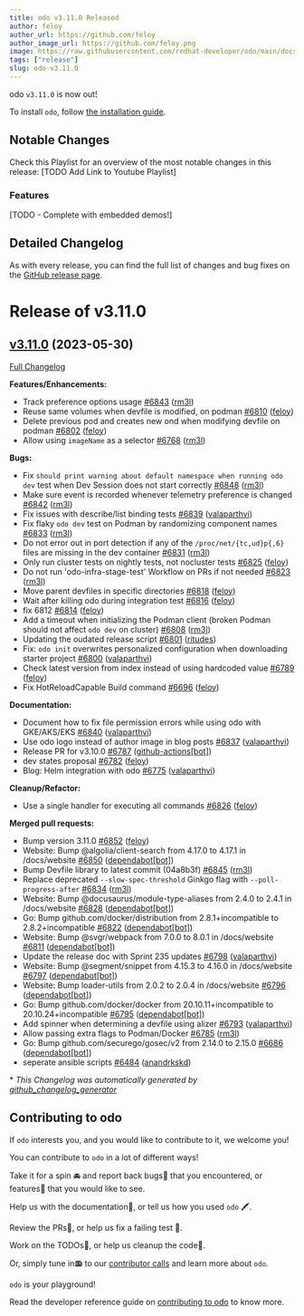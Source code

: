 ```yaml
---
title: odo v3.11.0 Released
author: feloy
author_url: https://github.com/feloy
author_image_url: https://github.com/feloy.png
image: https://raw.githubusercontent.com/redhat-developer/odo/main/docs/website/static/img/logo.png
tags: ["release"]
slug: odo-v3.11.0
---
```


odo `v3.11.0` is now out!

<!--truncate-->

To install `odo`, follow [the installation guide](../docs/overview/installation).

## Notable Changes
Check this Playlist for an overview of the most notable changes in this release: [TODO Add Link to Youtube Playlist]

### Features

[TODO - Complete with embedded demos!]

## Detailed Changelog

As with every release, you can find the full list of changes and bug fixes on the [GitHub release page](https://github.com/redhat-developer/odo/releases/tag/v3.11.0).

# Release of v3.11.0

## [v3.11.0](https://github.com/redhat-developer/odo/tree/v3.11.0) (2023-05-30)

[Full Changelog](https://github.com/redhat-developer/odo/compare/v3.10.0...v3.11.0)

**Features/Enhancements:**

- Track preference options usage [\#6843](https://github.com/redhat-developer/odo/pull/6843) ([rm3l](https://github.com/rm3l))
- Reuse same volumes when devfile is modified, on podman [\#6810](https://github.com/redhat-developer/odo/pull/6810) ([feloy](https://github.com/feloy))
- Delete previous pod and creates new ond when modifying devfile on podman [\#6802](https://github.com/redhat-developer/odo/pull/6802) ([feloy](https://github.com/feloy))
- Allow using `imageName` as a selector [\#6768](https://github.com/redhat-developer/odo/pull/6768) ([rm3l](https://github.com/rm3l))

**Bugs:**

- Fix `should print warning about default namespace when running odo dev` test when Dev Session does not start correctly [\#6848](https://github.com/redhat-developer/odo/pull/6848) ([rm3l](https://github.com/rm3l))
- Make sure event is recorded whenever telemetry preference is changed [\#6842](https://github.com/redhat-developer/odo/pull/6842) ([rm3l](https://github.com/rm3l))
- Fix issues with describe/list binding tests [\#6839](https://github.com/redhat-developer/odo/pull/6839) ([valaparthvi](https://github.com/valaparthvi))
- Fix flaky `odo dev` test on Podman by randomizing component names [\#6833](https://github.com/redhat-developer/odo/pull/6833) ([rm3l](https://github.com/rm3l))
- Do not error out in port detection if any of the `/proc/net/{tc,ud}p{,6}` files are missing in the dev container [\#6831](https://github.com/redhat-developer/odo/pull/6831) ([rm3l](https://github.com/rm3l))
- Only run cluster tests on nightly tests, not nocluster tests [\#6825](https://github.com/redhat-developer/odo/pull/6825) ([feloy](https://github.com/feloy))
- Do not run 'odo-infra-stage-test' Workflow on PRs if not needed [\#6823](https://github.com/redhat-developer/odo/pull/6823) ([rm3l](https://github.com/rm3l))
- Move parent devfiles in specific directories [\#6818](https://github.com/redhat-developer/odo/pull/6818) ([feloy](https://github.com/feloy))
- Wait after killing odo during integration test [\#6816](https://github.com/redhat-developer/odo/pull/6816) ([feloy](https://github.com/feloy))
- fix 6812 [\#6814](https://github.com/redhat-developer/odo/pull/6814) ([feloy](https://github.com/feloy))
- Add a timeout when initializing the Podman client \(broken Podman should not affect `odo dev` on cluster\) [\#6808](https://github.com/redhat-developer/odo/pull/6808) ([rm3l](https://github.com/rm3l))
- Updating the oudated release script [\#6801](https://github.com/redhat-developer/odo/pull/6801) ([ritudes](https://github.com/ritudes))
- Fix: `odo init` overwrites personalized configuration when downloading starter project [\#6800](https://github.com/redhat-developer/odo/pull/6800) ([valaparthvi](https://github.com/valaparthvi))
- Check latest version from index instead of using hardcoded value [\#6789](https://github.com/redhat-developer/odo/pull/6789) ([feloy](https://github.com/feloy))
- Fix HotReloadCapable Build command [\#6696](https://github.com/redhat-developer/odo/pull/6696) ([feloy](https://github.com/feloy))

**Documentation:**

- Document how to fix file permission errors while using odo with GKE/AKS/EKS [\#6840](https://github.com/redhat-developer/odo/pull/6840) ([valaparthvi](https://github.com/valaparthvi))
- Use odo logo instead of author image in blog posts [\#6837](https://github.com/redhat-developer/odo/pull/6837) ([valaparthvi](https://github.com/valaparthvi))
- Release PR for v3.10.0 [\#6787](https://github.com/redhat-developer/odo/pull/6787) ([github-actions[bot]](https://github.com/apps/github-actions))
- dev states proposal [\#6782](https://github.com/redhat-developer/odo/pull/6782) ([feloy](https://github.com/feloy))
- Blog: Helm integration with odo [\#6775](https://github.com/redhat-developer/odo/pull/6775) ([valaparthvi](https://github.com/valaparthvi))

**Cleanup/Refactor:**

- Use a single handler for executing all commands [\#6826](https://github.com/redhat-developer/odo/pull/6826) ([feloy](https://github.com/feloy))

**Merged pull requests:**

- Bump version 3.11.0 [\#6852](https://github.com/redhat-developer/odo/pull/6852) ([feloy](https://github.com/feloy))
- Website: Bump @algolia/client-search from 4.17.0 to 4.17.1 in /docs/website [\#6850](https://github.com/redhat-developer/odo/pull/6850) ([dependabot[bot]](https://github.com/apps/dependabot))
- Bump Devfile library to latest commit \(04a8b3f\) [\#6845](https://github.com/redhat-developer/odo/pull/6845) ([rm3l](https://github.com/rm3l))
- Replace deprecated `--slow-spec-threshold` Ginkgo flag with `--poll-progress-after` [\#6834](https://github.com/redhat-developer/odo/pull/6834) ([rm3l](https://github.com/rm3l))
- Website: Bump @docusaurus/module-type-aliases from 2.4.0 to 2.4.1 in /docs/website [\#6828](https://github.com/redhat-developer/odo/pull/6828) ([dependabot[bot]](https://github.com/apps/dependabot))
- Go: Bump github.com/docker/distribution from 2.8.1+incompatible to 2.8.2+incompatible [\#6822](https://github.com/redhat-developer/odo/pull/6822) ([dependabot[bot]](https://github.com/apps/dependabot))
- Website: Bump @svgr/webpack from 7.0.0 to 8.0.1 in /docs/website [\#6811](https://github.com/redhat-developer/odo/pull/6811) ([dependabot[bot]](https://github.com/apps/dependabot))
- Update the release doc with Sprint 235 updates [\#6798](https://github.com/redhat-developer/odo/pull/6798) ([valaparthvi](https://github.com/valaparthvi))
- Website: Bump @segment/snippet from 4.15.3 to 4.16.0 in /docs/website [\#6797](https://github.com/redhat-developer/odo/pull/6797) ([dependabot[bot]](https://github.com/apps/dependabot))
- Website: Bump loader-utils from 2.0.2 to 2.0.4 in /docs/website [\#6796](https://github.com/redhat-developer/odo/pull/6796) ([dependabot[bot]](https://github.com/apps/dependabot))
- Go: Bump github.com/docker/docker from 20.10.11+incompatible to 20.10.24+incompatible [\#6795](https://github.com/redhat-developer/odo/pull/6795) ([dependabot[bot]](https://github.com/apps/dependabot))
- Add spinner when determining a devfile using alizer [\#6793](https://github.com/redhat-developer/odo/pull/6793) ([valaparthvi](https://github.com/valaparthvi))
- Allow passing extra flags to Podman/Docker [\#6785](https://github.com/redhat-developer/odo/pull/6785) ([rm3l](https://github.com/rm3l))
- Go: Bump github.com/securego/gosec/v2 from 2.14.0 to 2.15.0 [\#6686](https://github.com/redhat-developer/odo/pull/6686) ([dependabot[bot]](https://github.com/apps/dependabot))
- seperate ansible scripts [\#6484](https://github.com/redhat-developer/odo/pull/6484) ([anandrkskd](https://github.com/anandrkskd))



\* *This Changelog was automatically generated by [github_changelog_generator](https://github.com/github-changelog-generator/github-changelog-generator)*

## Contributing to odo

If `odo` interests you, and you would like to contribute to it, we welcome you!

You can contribute to `odo` in a lot of different ways!

Take it for a spin 🚘 and report back bugs🐞 that you encountered, or features🌟 that you would like to see.

Help us with the documentation📜, or tell us how you used `odo` 🖍.

Review the PRs👀, or help us fix a failing test 🚩.

Work on the TODOs📝, or help us cleanup the code🚮.

Or, simply tune in📻 to our [contributor calls](https://github.com/redhat-developer/odo#meetings) and learn more about `odo`.

`odo` is your playground!

Read the developer reference guide on [contributing to odo](/docs/development/contribution) to know more.

